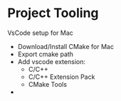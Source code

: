 # Project Tooling

VsCode setup for Mac

- Download/Install CMake for Mac
- Export cmake path
- Add vscode extension:
  - C/C++
  - C/C++ Extension Pack
  - CMake Tools
-

